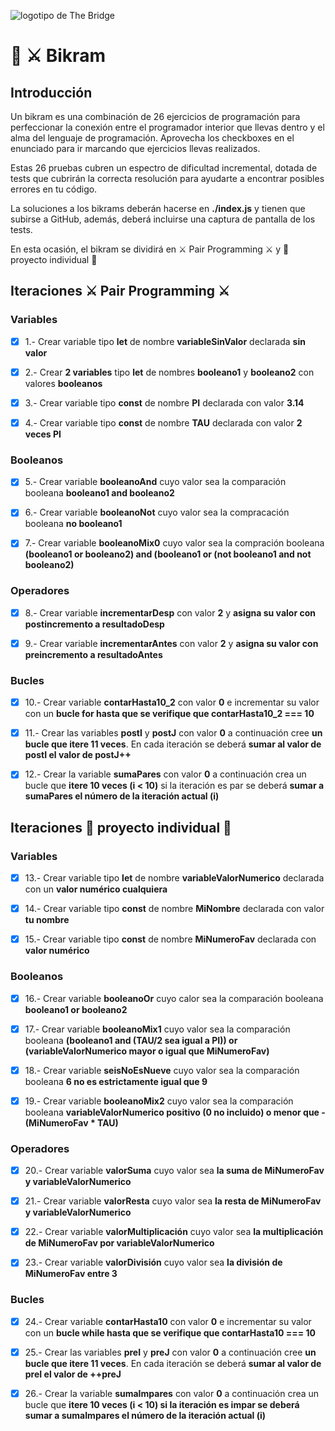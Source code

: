 ![logotipo de The Bridge](https://user-images.githubusercontent.com/27650532/77754601-e8365180-702b-11ea-8bed-5bc14a43f869.png  "logotipo de The Bridge")

# :european_castle: :crossed_swords: Bikram #

## Introducción ##
Un bikram es una combinación de 26 ejercicios de programación para perfeccionar la conexión entre el programador interior que llevas dentro y el alma del lenguaje de programación. Aprovecha los checkboxes en el enunciado para ir marcando que ejercicios llevas realizados.

Estas 26 pruebas cubren un espectro de dificultad incremental, dotada de tests que cubrirán la correcta resolución para ayudarte a encontrar posibles errores en tu código.

La soluciones a los bikrams deberán hacerse en **./index.js** y tienen que subirse a GitHub, además, deberá incluirse una captura de pantalla de los tests.

En esta ocasión, el bikram se dividirá en :crossed_swords: Pair Programming :crossed_swords: y :european_castle: proyecto individual :european_castle:

## Iteraciones :crossed_swords: Pair Programming :crossed_swords: ##

### Variables ###

- [x] 1.- Crear variable tipo **let** de nombre **variableSinValor** declarada **sin valor**

- [x] 2.- Crear **2 variables** tipo **let** de nombres **booleano1** y **booleano2** con valores **booleanos**

- [x] 3.- Crear variable tipo **const** de nombre **PI** declarada con valor **3.14**

- [x] 4.- Crear variable tipo **const** de nombre **TAU** declarada con valor **2 veces PI**

### Booleanos ###

- [x] 5.- Crear variable **booleanoAnd** cuyo valor sea la comparación booleana **booleano1 and booleano2**

- [x] 6.- Crear variable **booleanoNot** cuyo valor sea la compracación booleana **no booleano1**

- [x] 7.- Crear variable **booleanoMix0** cuyo valor sea la compración booleana **(booleano1 or booleano2) and (booleano1 or (not booleano1 and not booleano2)**

### Operadores ###

- [x] 8.- Crear variable **incrementarDesp** con valor **2** y **asigna su valor con postincremento a resultadoDesp**

- [x] 9.- Crear variable **incrementarAntes** con valor **2** y **asigna su valor con preincremento a resultadoAntes**

### Bucles ###

- [x] 10.- Crear variable **contarHasta10_2** con valor **0** e incrementar su valor con un **bucle for hasta que se verifique que contarHasta10_2 === 10** 

- [x] 11.- Crear las variables **postI** y **postJ** con valor **0** a continuación cree **un bucle que itere 11 veces**. En cada iteración se deberá **sumar al valor de postI el valor de postJ++**

- [x] 12.- Crear la variable **sumaPares** con valor **0** a continuación crea un bucle que **itere 10 veces (i < 10)** si la iteración es par se deberá **sumar a sumaPares el número de la iteración actual (i)**

## Iteraciones :european_castle: proyecto individual :european_castle: ##

### Variables ###

- [x] 13.- Crear variable tipo **let** de nombre **variableValorNumerico** declarada con un **valor numérico cualquiera**

- [x] 14.- Crear variable tipo **const** de nombre **MiNombre** declarada con valor **tu nombre**

- [x] 15.- Crear variable tipo **const** de nombre **MiNumeroFav** declarada con **valor numérico**

### Booleanos ###

- [x] 16.- Crear variable **booleanoOr** cuyo calor sea la comparación booleana **booleano1 or booleano2**

- [x] 17.- Crear variable **booleanoMix1** cuyo valor sea la comparación booleana **(booleano1 and (TAU/2 sea igual a PI)) or (variableValorNumerico mayor o igual que MiNumeroFav)**

- [x] 18.- Crear variable **seisNoEsNueve** cuyo valor sea la comparación booleana **6 no es estrictamente igual que 9**


- [x] 19.- Crear variable **booleanoMix2** cuyo valor sea la comparación booleana **variableValorNumerico positivo (0 no incluido) o menor que -(MiNumeroFav * TAU)**

### Operadores ###

- [x] 20.- Crear variable **valorSuma** cuyo valor sea **la suma de MiNumeroFav y variableValorNumerico**

- [x] 21.-  Crear variable **valorResta** cuyo valor sea **la resta de MiNumeroFav y variableValorNumerico**

- [x] 22.-  Crear variable **valorMultiplicación** cuyo valor sea **la multiplicación de MiNumeroFav por variableValorNumerico**

- [x] 23.-  Crear variable **valorDivisión** cuyo valor sea **la división de MiNumeroFav entre 3**

### Bucles ###

- [x] 24.- Crear variable **contarHasta10** con valor **0** e incrementar su valor con un **bucle while hasta que se verifique que contarHasta10 === 10**

- [x] 25.- Crear las variables **preI** y **preJ** con valor **0** a continuación cree **un bucle que itere 11 veces**. En cada iteración se deberá **sumar al valor de preI el valor de ++preJ**

- [x] 26.- Crear la variable **sumaImpares** con valor **0** a continuación crea un bucle que **itere 10 veces (i < 10) si la iteración es impar se deberá sumar a sumaImpares el número de la iteración actual (i)**

